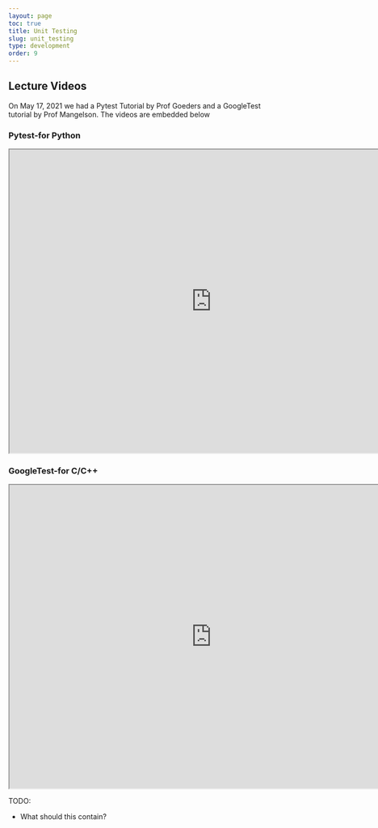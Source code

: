 ```yaml
---
layout: page
toc: true
title: Unit Testing
slug: unit_testing
type: development
order: 9
---
```


## Lecture Videos
On May 17, 2021 we had a Pytest Tutorial by Prof Goeders and a GoogleTest tutorial by Prof Mangelson. The videos are embedded below


### Pytest-for Python
<iframe width="800" height="600" src="https://www.youtube.com/embed/g7sEa-Ha6CY"> </iframe> 


### GoogleTest-for C/C++
<iframe width="800" height="600" src="https://www.youtube.com/embed/I6AyAhI44Yg"> </iframe> 

TODO: 
- What should this contain?
